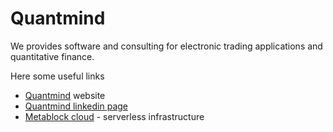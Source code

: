 # Quantmind

We provides software and consulting for electronic trading applications and quantitative finance.

Here some useful links

* [Quantmind](https://quantmind.com) website
* [Quantmind linkedin page](https://www.linkedin.com/company/dynamic-quant-limited/)
* [Metablock cloud](https://metablock.io/) - serverless infrastructure
